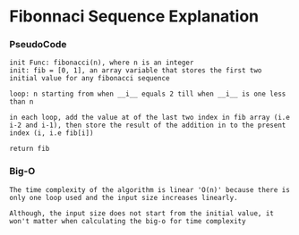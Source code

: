 # Fibonnaci Sequence Explanation


### PseudoCode

    init Func: fibonacci(n), where n is an integer
    init: fib = [0, 1], an array variable that stores the first two initial value for any fibonacci sequence

    loop: n starting from when __i__ equals 2 till when __i__ is one less than n

    in each loop, add the value at of the last two index in fib array (i.e i-2 and i-1), then store the result of the addition in to the present index (i, i.e fib[i])

    return fib  



### Big-O

    The time complexity of the algorithm is linear 'O(n)' because there is only one loop used and the input size increases linearly.

    Although, the input size does not start from the initial value, it won't matter when calculating the big-o for time complexity


